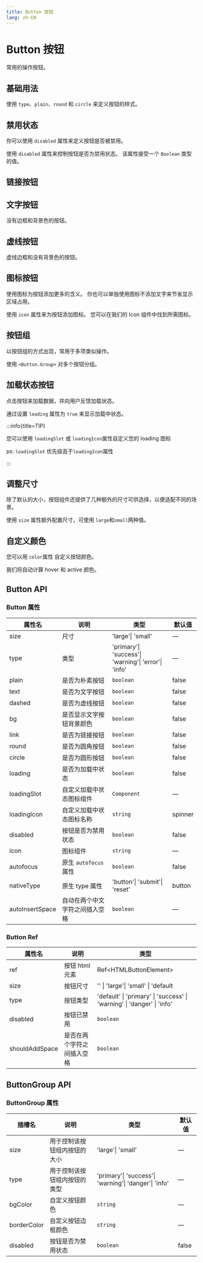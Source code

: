 ```yaml
---
title: Button 按钮
lang: zh-CN
---
```


# Button 按钮

常用的操作按钮。

## 基础用法

使用 `type`、`plain`、`round` 和 `circle` 来定义按钮的样式。
<code src="./basic.tsx"></code>

## 禁用状态

你可以使用 `disabled` 属性来定义按钮是否被禁用。

使用 `disabled` 属性来控制按钮是否为禁用状态。 该属性接受一个 `Boolean` 类型的值。

<code src="./disabled.tsx"></code>

## 链接按钮

<code src="./link.tsx"></code>

## 文字按钮

没有边框和背景色的按钮。

<code src="./text.tsx"></code>

## 虚线按钮

虚线边框和没有背景色的按钮。

<code src="./dashed.tsx"></code>

## 图标按钮

使用图标为按钮添加更多的含义。 你也可以单独使用图标不添加文字来节省显示区域占用。

使用 `icon` 属性来为按钮添加图标。 您可以在我们的 Icon 组件中找到所需图标。

<code src="./icon.tsx"></code>

## 按钮组

以按钮组的方式出现，常用于多项类似操作。

使用 `<Button.Group>` 对多个按钮分组。

<code src="./group.tsx"></code>

## 加载状态按钮

点击按钮来加载数据，并向用户反馈加载状态。

通过设置 `loading` 属性为 `true` 来显示加载中状态。

:::info{title=TIP}

您可以使用 `loadingSlot` 或 `loadingIcon`属性自定义您的 loading 图标

ps: `loadingSlot` 优先级高于`loadingIcon`属性

:::

<code src="./loading.tsx"></code>

## 调整尺寸

除了默认的大小，按钮组件还提供了几种额外的尺寸可供选择，以便适配不同的场景。

使用 `size` 属性额外配置尺寸，可使用 `large`和`small`两种值。

<code src="./size.tsx"></code>

## 自定义颜色

您可以用 `color`属性 自定义按钮颜色。

我们将自动计算 hover 和 active 颜色。

<code src="./custom.tsx" ></code>

## Button API

### Button 属性

| 属性名          | 说明                           | 类型                                                              | 默认值  |
| --------------- | ------------------------------ | ----------------------------------------------------------------- | ------- |
| size            | 尺寸                           | <Enum>'large'\| 'small'</Enum>                                    | —       |
| type            | 类型                           | <Enum>'primary'\| 'success'\| 'warning'\| 'error'\| 'info'</Enum> | —       |
| plain           | 是否为朴素按钮                 | `boolean`                                                         | false   |
| text            | 是否为文字按钮                 | `boolean`                                                         | false   |
| dashed          | 是否为虚线按钮                 | `boolean`                                                         | false   |
| bg              | 是否显示文字按钮背景颜色       | `boolean`                                                         | false   |
| link            | 是否为链接按钮                 | `boolean`                                                         | false   |
| round           | 是否为圆角按钮                 | `boolean`                                                         | false   |
| circle          | 是否为圆形按钮                 | `boolean`                                                         | false   |
| loading         | 是否为加载中状态               | `boolean`                                                         | false   |
| loadingSlot     | 自定义加载中状态图标组件       | `Component`                                                       | —       |
| loadingIcon     | 自定义加载中状态图标名称       | `string`                                                          | spinner |
| disabled        | 按钮是否为禁用状态             | `boolean`                                                         | false   |
| icon            | 图标组件                       | `string`                                                          | —       |
| autofocus       | 原生 `autofocus` 属性          | `boolean`                                                         | false   |
| nativeType      | 原生 type 属性                 | <Enum>'button'\| 'submit'\| 'reset'</Enum>                        | button  |
| autoInsertSpace | 自动在两个中文字符之间插入空格 | `boolean`                                                         | —       |

<!--
| dark            | dark 模式, 意味着自动设置 `color` 为 dark 模式的颜色        | `boolean`                                                                           | false   | -->

### Button Ref

| 属性名         | 说明                       | 类型                                                                                              |
| -------------- | -------------------------- | ------------------------------------------------------------------------------------------------- |
| ref            | 按钮 html 元素             | <Enum type='object'>Ref\<HTMLButtonElement></Enum>                                                |
| size           | 按钮尺寸                   | <Enum type='object'>'' \| 'large'\| 'small' \| 'default</Enum>                                    |
| type           | 按钮类型                   | <Enum type='object'>'default' \| 'primary' \| 'success' \| 'warning' \| 'danger' \| 'info'</Enum> |
| disabled       | 按钮已禁用                 | `boolean`                                                                                         |
| shouldAddSpace | 是否在两个字符之间插入空格 | `boolean`                                                                                         |

## ButtonGroup API

### ButtonGroup 属性

| 插槽名      | 说明                         | 类型                                                               | 默认值 |
| ----------- | ---------------------------- | ------------------------------------------------------------------ | ------ |
| size        | 用于控制该按钮组内按钮的大小 | <Enum>'large'\| 'small'</Enum>                                     | —      |
| type        | 用于控制该按钮组内按钮的类型 | <Enum>'primary'\| 'success'\| 'warning'\| 'danger'\| 'info'</Enum> | —      |
| bgColor     | 自定义按钮颜色               | `string`                                                           | —      |
| borderColor | 自定义按钮边框颜色           | `string`                                                           | —      |
| disabled    | 按钮是否为禁用状态           | `boolean`                                                          | false  |
